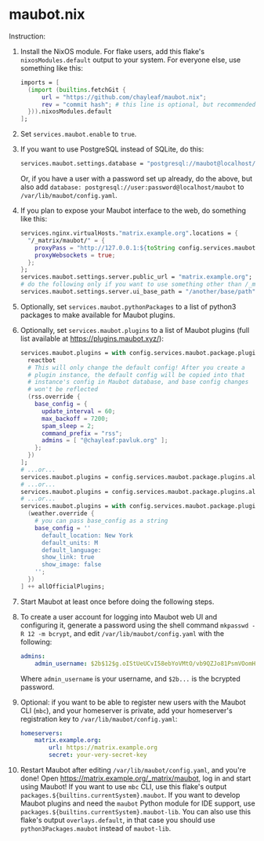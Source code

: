 # maubot.nix

Instruction:

1. Install the NixOS module. For flake users, add this flake's
   `nixosModules.default` output to your system. For everyone else, use
   something like this:

   ```nix
   imports = [
     (import (builtins.fetchGit {
         url = "https://github.com/chayleaf/maubot.nix";
         rev = "commit hash"; # this line is optional, but recommended
     })).nixosModules.default
   ];
   ```
2. Set `services.maubot.enable` to `true`.
3. If you want to use PostgreSQL instead of SQLite, do this:

   ```nix
   services.maubot.settings.database = "postgresql://maubot@localhost/maubot";
   ```

   Or, if you have a user with a password set up already, do the above,
   but also add `database: postgresql://user:password@localhost/maubot`
   to `/var/lib/maubot/config.yaml`.
4. If you plan to expose your Maubot interface to the web, do something
   like this:
   ```nix
   services.nginx.virtualHosts."matrix.example.org".locations = {
     "/_matrix/maubot/" = {
       proxyPass = "http://127.0.0.1:${toString config.services.maubot.settings.server.port}";
       proxyWebsockets = true;
     };
   };
   services.maubot.settings.server.public_url = "matrix.example.org";
   # do the following only if you want to use something other than /_matrix/maubot...
   services.maubot.settings.server.ui_base_path = "/another/base/path";
   ```
5. Optionally, set `services.maubot.pythonPackages` to a list of python3
   packages to make available for Maubot plugins.
6. Optionally, set `services.maubot.plugins` to a list of Maubot
   plugins (full list available at https://plugins.maubot.xyz/):
   ```nix
   services.maubot.plugins = with config.services.maubot.package.plugins; [
     reactbot
     # This will only change the default config! After you create a
     # plugin instance, the default config will be copied into that
     # instance's config in Maubot database, and base config changes
     # won't be reflected
     (rss.override {
       base_config = {
         update_interval = 60;
         max_backoff = 7200;
         spam_sleep = 2;
         command_prefix = "rss";
         admins = [ "@chayleaf:pavluk.org" ];
       };
     })
   ];
   # ...or...
   services.maubot.plugins = config.services.maubot.package.plugins.allOfficialPlugins;
   # ...or...
   services.maubot.plugins = config.services.maubot.package.plugins.allPlugins;
   # ...or...
   services.maubot.plugins = with config.services.maubot.package.plugins; [
     (weather.override {
       # you can pass base_config as a string
       base_config = ''
         default_location: New York
         default_units: M
         default_language:
         show_link: true
         show_image: false
       '';
     })
   ] ++ allOfficialPlugins;
   ```
7. Start Maubot at least once before doing the following steps.
8. To create a user account for logging into Maubot web UI and
   configuring it, generate a password using the shell command
   `mkpasswd -R 12 -m bcrypt`, and edit `/var/lib/maubot/config.yaml`
   with the following:

   ```yaml
   admins:
       admin_username: $2b$12$g.oIStUeUCvI58ebYoVMtO/vb9QZJo81PsmVOomHiNCFbh0dJpZVa
   ```

   Where `admin_username` is your username, and `$2b...` is the bcrypted
   password.
9. Optional: if you want to be able to register new users with the
   Maubot CLI (`mbc`), and your homeserver is private, add your
   homeserver's registration key to `/var/lib/maubot/config.yaml`:

   ```yaml
   homeservers:
       matrix.example.org:
           url: https://matrix.example.org
           secret: your-very-secret-key
   ```
10. Restart Maubot after editing `/var/lib/maubot/config.yaml`, and
    you're done! Open https://matrix.example.org/_matrix/maubot, log in
    and start using Maubot! If you want to use `mbc` CLI, use this
    flake's output `packages.${builtins.currentSystem}.maubot`. If you
    want to develop Maubot plugins and need the `maubot` Python module
    for IDE support, use
    `packages.${builtins.currentSystem}.maubot-lib`. You can also use
    this flake's output `overlays.default`, in that case you should use
    `python3Packages.maubot` instead of `maubot-lib`.
